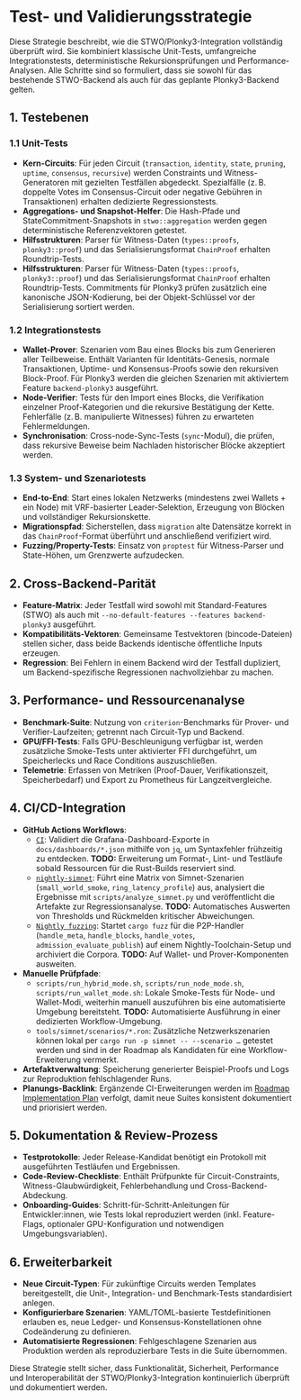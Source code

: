 # Test- und Validierungsstrategie

Diese Strategie beschreibt, wie die STWO/Plonky3-Integration vollständig überprüft wird. Sie kombiniert klassische Unit-Tests, umfangreiche Integrationstests, deterministische Rekursionsprüfungen und Performance-Analysen. Alle Schritte sind so formuliert, dass sie sowohl für das bestehende STWO-Backend als auch für das geplante Plonky3-Backend gelten.

## 1. Testebenen

### 1.1 Unit-Tests
- **Kern-Circuits**: Für jeden Circuit (`transaction`, `identity`, `state`, `pruning`, `uptime`, `consensus`, `recursive`) werden Constraints und Witness-Generatoren mit gezielten Testfällen abgedeckt. Spezialfälle (z. B. doppelte Votes im Consensus-Circuit oder negative Gebühren in Transaktionen) erhalten dedizierte Regressionstests.
- **Aggregations- und Snapshot-Helfer**: Die Hash-Pfade und StateCommitment-Snapshots in `stwo::aggregation` werden gegen deterministische Referenzvektoren getestet.
- **Hilfsstrukturen**: Parser für Witness-Daten (`types::proofs`, `plonky3::proof`) und das Serialisierungsformat `ChainProof` erhalten Roundtrip-Tests.
- **Hilfsstrukturen**: Parser für Witness-Daten (`types::proofs`, `plonky3::proof`) und das Serialisierungsformat `ChainProof` erhalten Roundtrip-Tests. Commitments für Plonky3 prüfen zusätzlich eine kanonische JSON-Kodierung, bei der Objekt-Schlüssel vor der Serialisierung sortiert werden.

### 1.2 Integrationstests
- **Wallet-Prover**: Szenarien vom Bau eines Blocks bis zum Generieren aller Teilbeweise. Enthält Varianten für Identitäts-Genesis, normale Transaktionen, Uptime- und Konsensus-Proofs sowie den rekursiven Block-Proof. Für Plonky3 werden die gleichen Szenarien mit aktiviertem Feature `backend-plonky3` ausgeführt.
- **Node-Verifier**: Tests für den Import eines Blocks, die Verifikation einzelner Proof-Kategorien und die rekursive Bestätigung der Kette. Fehlerfälle (z. B. manipulierte Witnesses) führen zu erwarteten Fehlermeldungen.
- **Synchronisation**: Cross-node-Sync-Tests (`sync`-Modul), die prüfen, dass rekursive Beweise beim Nachladen historischer Blöcke akzeptiert werden.

### 1.3 System- und Szenariotests
- **End-to-End**: Start eines lokalen Netzwerks (mindestens zwei Wallets + ein Node) mit VRF-basierter Leader-Selektion, Erzeugung von Blöcken und vollständiger Rekursionskette.
- **Migrationspfad**: Sicherstellen, dass `migration` alte Datensätze korrekt in das `ChainProof`-Format überführt und anschließend verifiziert wird.
- **Fuzzing/Property-Tests**: Einsatz von `proptest` für Witness-Parser und State-Höhen, um Grenzwerte aufzudecken.

## 2. Cross-Backend-Parität
- **Feature-Matrix**: Jeder Testfall wird sowohl mit Standard-Features (STWO) als auch mit `--no-default-features --features backend-plonky3` ausgeführt.
- **Kompatibilitäts-Vektoren**: Gemeinsame Testvektoren (bincode-Dateien) stellen sicher, dass beide Backends identische öffentliche Inputs erzeugen.
- **Regression**: Bei Fehlern in einem Backend wird der Testfall dupliziert, um Backend-spezifische Regressionen nachvollziehbar zu machen.

## 3. Performance- und Ressourcenanalyse
- **Benchmark-Suite**: Nutzung von `criterion`-Benchmarks für Prover- und Verifier-Laufzeiten; getrennt nach Circuit-Typ und Backend.
- **GPU/FFI-Tests**: Falls GPU-Beschleunigung verfügbar ist, werden zusätzliche Smoke-Tests unter aktivierter FFI durchgeführt, um Speicherlecks und Race Conditions auszuschließen.
- **Telemetrie**: Erfassen von Metriken (Proof-Dauer, Verifikationszeit, Speicherbedarf) und Export zu Prometheus für Langzeitvergleiche.

## 4. CI/CD-Integration
- **GitHub Actions Workflows**:
  - [`CI`](../.github/workflows/ci.yml): Validiert die Grafana-Dashboard-Exporte in `docs/dashboards/*.json` mithilfe von `jq`,
    um Syntaxfehler frühzeitig zu entdecken. **TODO:** Erweiterung um Format-, Lint- und Testläufe sobald Ressourcen für die
    Rust-Builds reserviert sind.
  - [`nightly-simnet`](../.github/workflows/nightly.yml): Führt eine Matrix von Simnet-Szenarien (`small_world_smoke`,
    `ring_latency_profile`) aus, analysiert die Ergebnisse mit `scripts/analyze_simnet.py` und veröffentlicht die Artefakte
    zur Regressionsanalyse. **TODO:** Automatisches Auswerten von Thresholds und Rückmelden kritischer Abweichungen.
  - [`Nightly fuzzing`](../.github/workflows/nightly-fuzz.yml): Startet `cargo fuzz` für die P2P-Handler (`handle_meta`,
    `handle_blocks`, `handle_votes`, `admission_evaluate_publish`) auf einem Nightly-Toolchain-Setup und archiviert die
    Corpora. **TODO:** Auf Wallet- und Prover-Komponenten ausweiten.
- **Manuelle Prüfpfade**:
  - `scripts/run_hybrid_mode.sh`, `scripts/run_node_mode.sh`, `scripts/run_wallet_mode.sh`: Lokale Smoke-Tests für Node- und
    Wallet-Modi, weiterhin manuell auszuführen bis eine automatisierte Umgebung bereitsteht. **TODO:** Automatisierte Ausführung
    in einer dedizierten Workflow-Umgebung.
  - `tools/simnet/scenarios/*.ron`: Zusätzliche Netzwerkszenarien können lokal per `cargo run -p simnet -- --scenario …`
    getestet werden und sind in der Roadmap als Kandidaten für eine Workflow-Erweiterung vermerkt.
- **Artefaktverwaltung**: Speicherung generierter Beispiel-Proofs und Logs zur Reproduktion fehlschlagender Runs.
- **Planungs-Backlink**: Ergänzende CI-Erweiterungen werden im [Roadmap Implementation Plan](./roadmap_implementation_plan.md)
  verfolgt, damit neue Suites konsistent dokumentiert und priorisiert werden.

## 5. Dokumentation & Review-Prozess
- **Testprotokolle**: Jeder Release-Kandidat benötigt ein Protokoll mit ausgeführten Testläufen und Ergebnissen.
- **Code-Review-Checkliste**: Enthält Prüfpunkte für Circuit-Constraints, Witness-Glaubwürdigkeit, Fehlerbehandlung und Cross-Backend-Abdeckung.
- **Onboarding-Guides**: Schritt-für-Schritt-Anleitungen für Entwickler:innen, wie Tests lokal reproduziert werden (inkl. Feature-Flags, optionaler GPU-Konfiguration und notwendigen Umgebungsvariablen).

## 6. Erweiterbarkeit
- **Neue Circuit-Typen**: Für zukünftige Circuits werden Templates bereitgestellt, die Unit-, Integration- und Benchmark-Tests standardisiert anlegen.
- **Konfigurierbare Szenarien**: YAML/TOML-basierte Testdefinitionen erlauben es, neue Ledger- und Konsensus-Konstellationen ohne Codeänderung zu definieren.
- **Automatisierte Regressionen**: Fehlgeschlagene Szenarien aus Produktion werden als reproduzierbare Tests in die Suite übernommen.

Diese Strategie stellt sicher, dass Funktionalität, Sicherheit, Performance und Interoperabilität der STWO/Plonky3-Integration kontinuierlich überprüft und dokumentiert werden.
